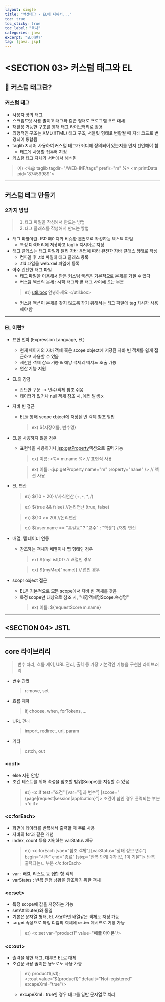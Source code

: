 ```yaml
---
layout: single
title: "액션태그 - EL에 대해서..."
toc: true
toc_sticky: true
toc_label: "목차"
categories: java
excerpt: "EL이란?"
tag: [java, jsp]
---
```


# <SECTION 03> 커스텀 태그와 EL

## 📘 커스텀 태그란?

### 커스텀 태그
- 사용자 정의 태그
- 스크립트릿 사용 줄이고 태그와 같은 형태로 프로그램 코드 대체
- 재활용 가능한 구조를 통해 태그 라이브러리로 활용
- 외형적인 구조는 XML(HTML) 태그 구조, 서블릿 형태로 변활될 때 자바 코드로 변경되어 통합됨
- taglib 지시어 사용하여 커스텀 태그가 어디에 정의되어 있는지를 먼저 선언해야 함
  - 태그에 사용할 접두어 지정
- 커스텀 태그 자체가 서버에서 해석됨
> 예) <%@ taglib tagdir="/WEB-INF/tags" prefix="m"   %> 
> <m:printData pid="87459989">  

---

## 커스텀 태그 만들기
### 2가지 방법
> 1. 태그 파일을 작성해서 만드는 방법
> 2. 태그 클래스를 작성해서 만드는 방법

- 태그 파일이란 JSP 페이지와 비슷한 문법으로 작성하는 텍스트 파일
  - 특정 디렉터리에 저장하고 taglib 지시어로 지정
- 태그 클래스는 태그 파일과 달리 자바 문법에 따라 완전한 자바 클래스 형태로 작성
  - 컴파일 후 .tld 파일에 태그 클래스 등록
  - .tld 파일을 web.xml 파일에 등록
- 아주 간단한 태그 파일
    - 태그 파일을 이용해서 만든 커스텀 액션은 기본적으로 본체를 가질 수 있다
    - 커스텀 액션의 본체 : 시작 태그와 끝 태그 사이에 오는 부분  
    > ex) <util:box> 안녕하세요 </util:box>
    - 커스텀 액션이 본체를 갖지 않도록 하기 위해서는 태그 파일에 tag 지시자 사용해야 함

---

### EL 이란?
- 표현 언어 (Expression Language, EL)
  - 현재 페이지의 자바 객체 혹은 scope object에 저장된 자바 빈 객체를 쉽게 접근하고 사용할 수 있음
  - 제한된 객체 참조 가능 & 해당 객체의 메서드 호출 가능
  - 연산 기능 지원

- EL의 장점
  - 간단한 구문 -> 변수/객체 참조 쉬움
  - 데이터가 없거나 null 객체 참조 시, 에러 발생 x
- 자바 빈 접근
  - EL을 통해 scope object에 저장된 빈 객체 참조 방법
    > ex) ${저장이름, 변수명}
- EL을 사용하지 않을 경우
  - 표현식을 사용하거나 <jsp:getProperty>액션으로 출력 가능
    > ex) 이름: <%= m.name %> // 표현식 사용  

    > ex) 이름: <jsp:getProperty name="m" property="name" /> // 액션 사용  
- EL 연산
  > ex) ${10 + 20} //사칙연산 (+, -, *, /)  

  > ex) ${true && false} //논리연산 (true, false)  

  > ex) ${10 >= 20} //논리연산  

  > ex) ${user.name == "홍길동" ? "교수" : "학생"} //3항 연산

- 배열, 맵 데이터 연동
  - 참조하는 객체가 배열이나 맵 형태인 경우
    > ex) ${myList[0]} // 배열인 경우  

    > ex) ${myMap["name]} // 맵인 경우
- scopr object 접근
  - EL은 기본적으로 모든 scope에서 자바 빈 객체를 찾음
  - 특정 scope만 대상으로 참조 시, "내장객체명Scope.속성명"
    > ex) 이름: ${requestScore.m.name}

---

## <SECTION 04> JSTL

---

## core 라이브러리
> 변수 처리, 흐름 제어, URL 관리, 출력 등 가장 기본적인 기능을 구현한 라이브러리  
- 변수 관련  
    > remove, set  
- 흐름 제어  
    > if, choose, when, forTokens, ...  
- URL 관리  
    > import, redirect, url, param  
- 기타  
    > catch, out  

### <c:if>
  - else 지원 안함
  - 조건 테스트를 위해 속성을 참조할 범위(Scope)를 지정할 수 있음
      > ex) <c:if test="조건" [var="결과 변수"] [scope="{page|request|session|application}"]> 조건이 참인 경우 출력되는 부분 </c:if> 

### <c:forEach>
  - 화면에 데이터를 반복해서 출력할 때 주로 사용
  - 자바의 for과 같은 개념
  - index, count 등을 지원하는 varStatus 제공
    > ex) <c:forEach [vae="참조 객체"] [varStatus="상태 정보 변수"] begin="시작" end="종료" [step="반복 단계 증가 값, 1이 기본"]> 반복 출력되는ㄴ 부분 </c:forEach>  
  - var : 배열, 리스트 등 집합 형 객체
  - varStatus : 반복 진행 상황을 참조하기 위한 객체

### <c:set>
  - 특정 scope에 값을 저장하는 기능
  - setAttribute()와 동일
  - 기본은 문자열 형태, EL 사용하면 배열같은 객체도 저장 가능
  - target 속성으로 특정 타입의 객체에 setter 메서드로 저장 가능
    > ex) <c:set var="product1" value="<b>애플 아이폰</b>"/>   
### <c:out>
  - 출력을 위한 태그, 대부분 EL로 대체
  - 조건문 사용 줄이는 용도로도 사용 가능
    > ex) product1(jstl);  
     <c:out value="${product1}" default="Not registered" excapeXml="true"/>
     - excapeXml : true인 경우 태그를 일반 문자열로 처리